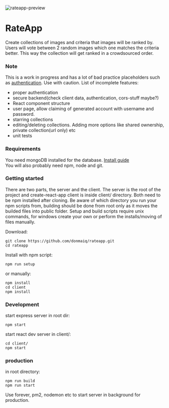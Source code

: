 ![rateapp-preview](http://i.imgur.com/zVqD1EW.png)
# RateApp
Create collections of images and criteria that images will be ranked by. Users will vote between 2 random images which one matches the criteria better. This way the collection will get ranked in a crowdsourced order.

### Note
This is a work in progress and has a lot of bad practice placeholders such as [authentication](https://github.com/donmaiq/rateapp/blob/master/client/src/pages/Create.js#L35). Use with caution. List of incomplete features:
  - proper authentication
  - secure backend(check client data, authentication, cors-stuff maybe?)
  - React component structure
  - user page, allow claiming of generated account with username and password.
  - starring collections
  - editing/deleting collections. Adding more options like shared ownership, private collection(url only) etc
  - unit tests

### Requirements
You need mongoDB installed for the database. [Install guide](https://www.digitalocean.com/community/tutorials/how-to-install-mongodb-on-ubuntu-16-04)  
You will also probably need npm, node and git.

### Getting started
There are two parts, the server and the client. The server is the root of the project and create-react-app client is inside client/ directory. Both need to be npm installed after cloning. Be aware of which directory you run your npm scripts from, building should be done from root only as it moves the builded files into public folder. Setup and build scripts require unix commands, for windows create your own or perform the installs/moving of files manually.
  
Download:
```
git clone https://github.com/donmaiq/rateapp.git
cd rateapp
```
Install with npm script:
```
npm run setup
```
or manually:
```
npm install
cd client
npm install
```
  
### Development
start express server in root dir:
```
npm start
```
start react dev server in client/:
```
cd client/
npm start
```

### production
in root directory:
```
npm run build
npm run start
```
Use forever, pm2, nodemon etc to start server in background for production.
